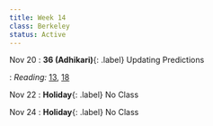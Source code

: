 ```yaml
---
title: Week 14
class: Berkeley
status: Active
---
```


Nov 20
: **36 (Adhikari)**{: .label} Updating Predictions
  <!-- : [Slides]() &#8226; [Demos]()-->
   <!-- &#8226; [Video](https://bcourses.berkeley.edu/courses/1528314/external_tools/78985) -->
: *Reading:* [13](https://inferentialthinking.com/chapters/13/Estimation.html), [18](https://inferentialthinking.com/chapters/18/Updating_Predictions.html)

Nov 22
: **Holiday**{: .label} No Class


Nov 24
: **Holiday**{: .label} No Class
